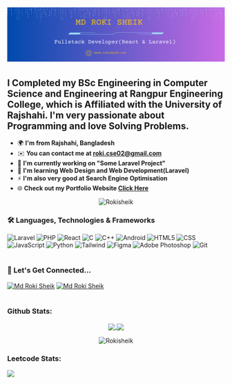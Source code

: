 <h1 align="center">
    <img src="https://github.com/RokiSheik/RokiSheik/blob/main/MD%20ROKI%20SHEIK.png" />
</h1>


I Completed my BSc Engineering in Computer Science and Engineering at Rangpur Engineering College, which is Affiliated with the University of Rajshahi. I'm very passionate about Programming and love Solving Problems.
----------------------------------------------------------------------------------------------------------------------------------------------------------

* 🌍  **I'm from Rajshahi, Bangladesh**
* ✉️  **You can contact me at [roki.cse02@gmail.com](mailto:roki.cse02@gmail.com)**
* 🚀  **I'm currently working on "Some Laravel Project"**
* 🧠  **I'm learning Web Design and Web Development(Laravel)**
* ⚡  **I'm also very good at Search Engine Optimisation**
* 🌐  **Check out my Portfolio Website [Click Here](https://rokisheik.com)**

<p align="center"> <img src="https://komarev.com/ghpvc/?username=rokisheik&label=Profile%20Views&color=0e75b6&style=flat" alt="Rokisheik" height=30 /> </p>


### 🛠 Languages, Technologies & Frameworks
<div align="left"> 
  <img src="https://img.shields.io/badge/Laravel-282C34?logo=laravel&logoColor=yellow" alt="Laravel" title="Laravel" height="30" />
  <img src="https://img.shields.io/badge/PHP-282C34?logo=php&logoColor=yellow" alt="PHP" title="PHP" height="30" />
  <img src="https://img.shields.io/badge/React-282C34?logo=react.js&logoColor=green" alt="React" title="React" height="30" />
  <img src="https://img.shields.io/badge/C-282C34?logo=c&logoColor=yellow" alt="C" title="C" height="30" />
  <img src="https://img.shields.io/badge/C++-282C34?logo=c%2B%2B&logoColor=blue" alt="C++" title="C++" height="30" />
  <img src="https://img.shields.io/badge/Android-282C34?logo=android&logoColor=3DDC84" alt="Android" title="Android" height="30" />
  <img src="https://img.shields.io/badge/HTML5-282C34?logo=html5&logoColor=E34F26" alt="HTML5" title="HTML5" height="30" />
  <img src="https://img.shields.io/badge/CSS3-282C34?logo=css3&logoColor=1572B6" alt="CSS" title="CSS" height="30" />
  <img src="https://img.shields.io/badge/JavaScript-282C34?logo=javascript&logoColor=F7DF1E" alt="JavaScript" title="JavaScript" height="30" />
  <img src="https://img.shields.io/badge/Python-282C34?logo=python&logoColor=#3776AB" alt="Python" title="Python" height="30" /> 
  <img src="https://img.shields.io/badge/Tailwind-282C34?logo=tailwind&logoColor=#61DAFB" alt="Tailwind" title="Tailwind" height="30" />
  <img src="https://img.shields.io/badge/Figma-282C34?logo=figma&logoColor=#FF9A00" alt="Figma" title="Adobe Figma" height="30" />
  <img src="https://img.shields.io/badge/Photoshop-282C34?logo=adobephotoshop&logoColor=#31A8FF" alt="Adobe Photoshop" title="Adobe Photoshop" height="30" />
  <img src="https://img.shields.io/badge/Git-282C34?logo=git&logoColor=F05032" alt="Git" title="Git" height="30" />
</div> <br/>

### 🔗 Let's Get Connected...
<p align="left">
    <a href="https://linkedin.com/in/rokisheik" target="blank"><img align="center" src="https://img.shields.io/badge/LinkedIn-282C34?logo=linkedin&logoColor=blue" alt="Md Roki Sheik" height="30" /></a>
    <a href="https://fb.com/ahnafshahrearkhan" target="blank"><img align="center" src="https://img.shields.io/badge/Facebook-282C34?logo=facebook&logoColor=blue" alt="Md Roki Sheik" height="30" /></a>
    <br><br>


<h3 align="left">Github Stats:</h3>

<p align="center">
  <a href="https://github.com/Rokisheik">
    <img align="center"  height="175px" src="https://github-readme-stats.vercel.app/api?username=Rokisheik&show_icons=true&hide_border=true&title_color=94b4a4&amp&icon_color=FFFFFF&amp&text_color=FFFFFF&amp&bg_color=000000&count_private=true&include_all_commits=true"/>
  </a>
  <a href="https://github.com/Rokisheik">
    <img align="center" height="175px"  src="https://github-readme-stats.vercel.app/api/top-langs/?username=Rokisheik&text_color=FFFFFF&bg_color=000000&title_color=94b4a4&langs_count=15&layout=compact&hide_border=true" />
  </a>
</p>
  <p align="center"><img align="center" src="https://github-readme-streak-stats.herokuapp.com/?user=Rokisheik&text_color=FFFFFF&bg_color=000000&title_color=94b4a4&langs_count=15&layout=compact&hide_border=true" alt="Rokisheik" /></p>

<h3 align="left">Leetcode Stats:</h3>

![](https://leetcard.jacoblin.cool/rokisheik?ext=heatmap)

